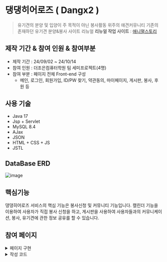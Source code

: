 # **댕댕히어로즈 ( Dangx2 )**
> 유기견의 분양 및 입양이 주 목적이 아닌 봉사활동 위주의 애견커뮤니티
기존의 존재하던 유기견 분양&봉사 사이트 리뉴얼
**리뉴얼 작업 사이트** : [애니멀스토리](http://xn--9i1bs4kxmf1z6pdy7y.com/)

## 제작 기간 & 참여 인원 & 참여부분
  - 제작 기간 : 24/09/02 ~ 24/10/14
  - 참여 인원 : 더조은컴퓨터학원 팀 세미프로젝트(4명)
  - 참여 부분 : 페이지 전체 Front-end 구성
    - 메인, 로그인, 회원가입, ID/PW 찾기, 약관동의, 마이페이지, 게시판, 봉사, 후원 등

## 사용 기술
- Java 17
- Jsp + Servlet
- MySQL 8.4
- AJax
- JSON
- HTML + CSS + JS
- JSTL
  
## DataBase ERD
![image](https://github.com/user-attachments/assets/a420c243-fb1f-486b-b1f3-adceb2a534a2)

## 핵심기능
댕댕히어로즈 서비스의 핵심 기능은 봉사신청 및 커뮤니티 기능입니다. 캘린더 기능을 이용하여 사용자가 직접 봉사 신청을 하고, 게시판을 사용하여 사용자들과의 커뮤니케이션, 봉사, 유기견에 관한 정보 공유를 할 수 있습니다.

## 참여 페이지 
<details>
  <summary>페이지 구현</summary>

  ## 1. 메인 
  ![main](https://github.com/user-attachments/assets/0a833470-6fa9-47a6-b2a1-de6a6fac241d)

  ## 2. 소개 
  ![소개페이지](https://github.com/user-attachments/assets/635ddbf8-c9b3-470b-a005-4eb6e4410b0c)

  ## 3. 쉼터 안내
  ![쉼터](https://github.com/user-attachments/assets/07fa6b93-808d-4df2-829e-c5157040c860)

  ## 4. 쉼터 / 입양 아이들
  ![아이들](https://github.com/user-attachments/assets/e2a57681-1c05-4783-805b-95ad52d4111d)

  ## 5. 후원 안내
  ![후원](https://github.com/user-attachments/assets/fff7724d-c286-48a2-b733-ec477a79a9ed)

  ## 6. 봉사 안내
  ![봉사](https://github.com/user-attachments/assets/be675125-adc6-4327-a671-941b5d9ec078)

  ### 6.1 봉사 신청 달력 
  ![봉사달력](https://github.com/user-attachments/assets/99036243-e529-4b27-a436-bbbc8d8c105a)
  ( FullCalendar )

  ### 6.2 봉사 신청
  ![봉사신청](https://github.com/user-attachments/assets/4755dc55-dbac-4a2d-ad15-432ac905a6d4)

  ### 6.3 봉사 수정
  ![봉사수정](https://github.com/user-attachments/assets/87c64b03-4fb5-4797-ae33-c0f49b4963de)
  → 신청후 캘린더에 저장
  ![달력저장](https://github.com/user-attachments/assets/58d113c4-4172-40fc-a383-e60b940937d1)

  ## 7. 게시판 총 3개의 카테고리 동일
  ![게시판](https://github.com/user-attachments/assets/9fed7e3d-3d23-440f-ac6b-3f920fa4b6c9)
</details>
<details>
   <summary>작성 코드</summary>

  1. reset CSS
   ```CSS
@charset "UTF-8";

html, body, div, span, applet, object, iframe, h1, h2, h3, h4, h5, h6, p,
	blockquote, pre, a, abbr, acronym, address, big, cite, code, del, dfn,
	em, img, ins, kbd, q, s, samp, small, strike, strong, sub, sup, tt, var,
	b, u, i, center, dl, dt, dd, ol, ul, li, fieldset, form, label, legend,
	table, caption, tbody, tfoot, thead, tr, th, td, article, aside, canvas,
	details, embed, figure, figcaption, footer, header, hgroup, menu, nav,
	output, ruby, section, summary, time, mark, audio, video {
	margin: 0;
	padding: 0;
	border: 0;
	font-size: 100%;
	font: inherit;
	vertical-align: baseline;
}
/* HTML5 display-role reset for older browsers */
article, aside, details, figcaption, figure, footer, header, hgroup,
	menu, nav, section {
	display: block;
}

body {
	line-height: 1;
}

ol, ul {
	list-style: none;
}

blockquote, q {
	quotes: none;
}

blockquote:before, blockquote:after, q:before, q:after {
	content: '';
	content: none;
}

table {
	border-collapse: collapse;
	border-spacing: 0;
}
```
2. Common CSS
  - Header, Footer 
  - 대표 색상 : #EC6818
  - SNS 버튼 생성 ( 인스타, 블로그, 카페 )
</details>


